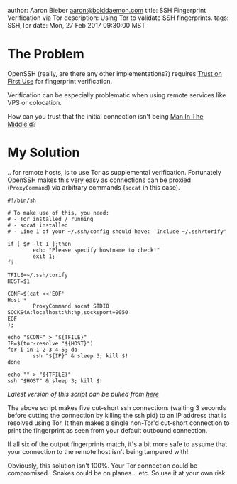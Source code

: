 author: Aaron Bieber <aaron@bolddaemon.com>
title: SSH Fingerprint Verification via Tor
description: Using Tor to validate SSH fingerprints.
tags: SSH,Tor
date: Mon, 27 Feb 2017 09:30:00 MST

# The Problem

OpenSSH (really, are there any other implementations?) requires [Trust
on First Use](https://en.wikipedia.org/wiki/Trust_on_first_use) for
fingerprint verification.

Verification can be especially problematic when using remote services
like VPS or colocation.

How can you trust that the initial connection isn't being [Man In The
Middle'd](https://en.wikipedia.org/wiki/Man-in-the-middle_attack)?

# My Solution

.. for remote hosts, is to use Tor as supplemental
verification. Fortunately OpenSSH makes this very easy as connections
can be proxied (`ProxyCommand`) via arbitrary commands (`socat` in
this case).

```
#!/bin/sh

# To make use of this, you need:
# - Tor installed / running
# - socat installed
# - Line 1 of your ~/.ssh/config should have: 'Include ~/.ssh/torify'

if [ $# -lt 1 ];then
        echo "Please specify hostname to check!"
        exit 1;
fi

TFILE=~/.ssh/torify
HOST=$1

CONF=$(cat <<'EOF'
Host *
        ProxyCommand socat STDIO SOCKS4A:localhost:%h:%p,socksport=9050
EOF
);

echo "$CONF" > "${TFILE}"
IP=$(tor-resolve "${HOST}")
for i in 1 2 3 4 5; do
        ssh "${IP}" & sleep 3; kill $!
done

echo "" > "${TFILE}"
ssh "$HOST" & sleep 3; kill $!
```
*Latest version of this script can be pulled from
[here](https://github.com/qbit/dotfiles/blob/master/bin/verify_ssh_fp)*

The above script makes five cut-short ssh connections (waiting 3
seconds before cutting the connection by killing the ssh pid) to an IP
address that is resolved using Tor. It then makes a single non-Tor'd
cut-short connection to print the fingerprint as seen from your
default outbound connection.

If all six of the output fingerprints match, it's a bit more safe to
assume that your connection to the remote host isn't being tampered
with!

Obviously, this solution isn't 100%. Your Tor connection could be
compromised.. Snakes could be on planes... etc. So use it at your own risk.